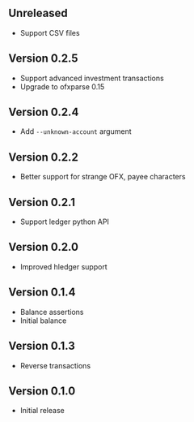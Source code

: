 ## Unreleased
- Support CSV files

## Version 0.2.5
- Support advanced investment transactions
- Upgrade to ofxparse 0.15

## Version 0.2.4
- Add `--unknown-account` argument

## Version 0.2.2
- Better support for strange OFX, payee characters

## Version 0.2.1
- Support ledger python API

## Version 0.2.0
- Improved hledger support

## Version 0.1.4
- Balance assertions
- Initial balance

## Version 0.1.3
- Reverse transactions

## Version 0.1.0
- Initial release
